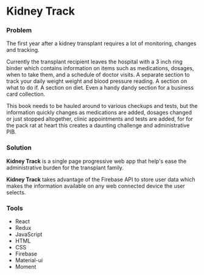 <h1>Kidney Track</h1>
<h3>Problem</h3>
<p>The first year after a kidney transplant requires a lot of monitoring, 
changes  and tracking.</p><p>Currently the transplant recipient leaves the hospital 
with a 3 inch ring binder which contains information on items such as medications, dosages, 
when to take them, and a schedule of doctor visits. A separate  section to track 
your daily weight weight and blood pressure reading.  A section on what to do if. 
A section on diet. Even a handy dandy section for a business card collection.  
</p><p>This book needs to be hauled around to various checkups and tests, but the information 
quickly changes as medications are added, dosages changed or just stopped altogether, 
clinic appointments and tests are added,  for for the pack rat at heart this creates 
a daunting challenge and administrative PIB.</p>
<h3>Solution</h3> 
<p><strong>Kidney Track</strong> is a single page progressive web app that help's ease the administrative 
burden for the transplant family.<p>
<p><strong>Kidney Track</strong> takes advantage of the Firebase API to store user data which makes the information 
available on any web connected device the user selects.<p>


<h3>Tools</h3>
<ul>
<li>React</li>
<li>Redux</li>
<li>JavaScript</li>
<li>HTML</li>
<li>CSS</li>
<li>Firebase</li>
<li>Material-ui</li>
<li>Moment</ui>
</ul>


